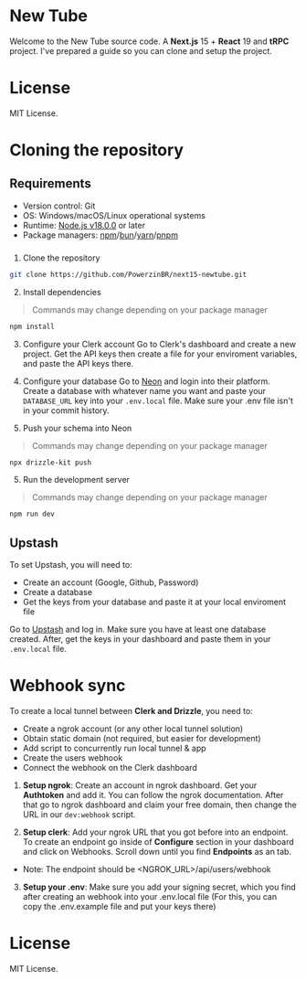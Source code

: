 # New Tube
Welcome to the New Tube source code. A **Next.js** 15 + **React** 19 and **tRPC** project. I've prepared a guide so you can clone and setup the project.
# License
MIT License.
# Cloning the repository
## Requirements
- Version control: Git
- OS: Windows/macOS/Linux operational systems
- Runtime: [Node.js v18.0.0](https://nodejs.org) or later
- Package managers: [npm](https://npmjs.org)/[bun](https://bun.sh)/[yarn](https://yarnpkg.com)/[pnpm](https://pnpm.io)

###

1. Clone the repository

```bash
git clone https://github.com/PowerzinBR/next15-newtube.git
```

2. Install dependencies
> Commands may change depending on your package manager
```bash
npm install
```

3. Configure your Clerk account
Go to Clerk's dashboard and create a new project. Get the API keys then create a file for your enviroment variables, and paste the API keys there.

3. Configure your database
Go to [Neon](https://neon.tech) and login into their platform. Create a database with whatever name you want and paste your `DATABASE_URL` key into your `.env.local` file. Make sure your .env file isn't in your commit history.

4. Push your schema into Neon
> Commands may change depending on your package manager

```bash
npx drizzle-kit push
```

5. Run the development server
> Commands may change depending on your package manager
```bash
npm run dev
```

## Upstash
To set Upstash, you will need to:
- Create an account (Google, Github, Password)
- Create a database
- Get the keys from your database and paste it at your local enviroment file

Go to [Upstash](https://upstash.com) and log in. Make sure you have at least one database created. After, get the keys in your dashboard and paste them in your `.env.local` file.


# Webhook sync
To create a local tunnel between **Clerk and Drizzle**, you need to:

- Create a ngrok account (or any other local tunnel solution)
- Obtain static domain (not required, but easier for development)
- Add script to concurrently run local tunnel & app
- Create the users webhook
- Connect the webhook on the Clerk dashboard

1. **Setup ngrok**: Create an account in ngrok dashboard. Get your **Authtoken** and add it. You can follow the ngrok documentation. After that go to ngrok dashboard and claim your free domain, then change the URL in our `dev:webhook` script.

2. **Setup clerk**: Add your ngrok URL that you got before into an endpoint. To create an endpoint go inside of **Configure** section in your dashboard and click on Webhooks. Scroll down until you find **Endpoints** as an tab.
- Note: The endpoint should be <NGROK_URL>/api/users/webhook

3. **Setup your .env**: Make sure you add your signing secret, which you find after creating an webhook into your .env.local file (For this, you can copy the .env.example file and put your keys there)


# License
MIT License.

